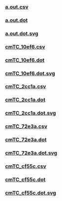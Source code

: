 ### [a.out.csv](a.out.csv)
### [a.out.dot](a.out.dot)
### [a.out.dot.svg](a.out.dot.svg)
### [cmTC_10ef6.csv](cmTC_10ef6.csv)
### [cmTC_10ef6.dot](cmTC_10ef6.dot)
### [cmTC_10ef6.dot.svg](cmTC_10ef6.dot.svg)
### [cmTC_2cc1a.csv](cmTC_2cc1a.csv)
### [cmTC_2cc1a.dot](cmTC_2cc1a.dot)
### [cmTC_2cc1a.dot.svg](cmTC_2cc1a.dot.svg)
### [cmTC_72e3a.csv](cmTC_72e3a.csv)
### [cmTC_72e3a.dot](cmTC_72e3a.dot)
### [cmTC_72e3a.dot.svg](cmTC_72e3a.dot.svg)
### [cmTC_cf55c.csv](cmTC_cf55c.csv)
### [cmTC_cf55c.dot](cmTC_cf55c.dot)
### [cmTC_cf55c.dot.svg](cmTC_cf55c.dot.svg)
